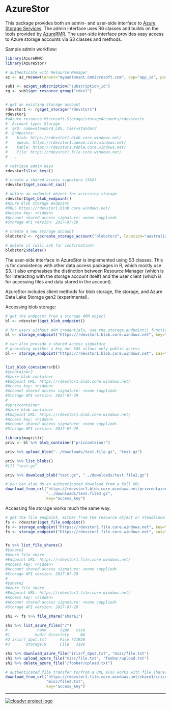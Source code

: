 # AzureStor

This package provides both an admin- and user-side interface to [Azure Storage Services](https://docs.microsoft.com/en-us/rest/api/storageservices/). The admin interface uses R6 classes and builds on the tools provided by [AzureRMR](https://github.com/hong-revo/AzureRMR). The user-side interface provides easy access to Azure storage accounts via S3 classes and methods.

Sample admin workflow:

```r
library(AzureRMR)
library(AzureStor)

# authenticate with Resource Manager
az <- az_rm$new(tenant="myaadtenant.onmicrosoft.com", app="app_id", password="password")

sub1 <- az$get_subscription("subscription_id")
rg <- sub1$get_resource_group("rdev1")


# get an existing storage account
rdevstor1 <- rg$get_storage("rdevstor1")
rdevstor1
#<Azure resource Microsoft.Storage/storageAccounts/rdevstor1>
#  Account type: Storage 
#  SKU: name=Standard_LRS, tier=Standard 
#  Endpoints:
#    blob: https://rdevstor1.blob.core.windows.net/
#    queue: https://rdevstor1.queue.core.windows.net/
#    table: https://rdevstor1.table.core.windows.net/
#    file: https://rdevstor1.file.core.windows.net/ 
# ...

# retrieve admin keys
rdevstor1$list_keys()

# create a shared access signature (SAS)
rdevstor1$get_account_sas()

# obtain an endpoint object for accessing storage
rdevstor1$get_blob_endpoint()
#Azure blob storage endpoint
#URL: https://rdevstor1.blob.core.windows.net/
#Access key: <hidden>
#Account shared access signature: <none supplied>
#Storage API version: 2017-07-29

# create a new storage account
blobstor2 <- rg$create_storage_account("blobstor2", location="australiaeast", kind="BlobStorage")

# delete it (will ask for confirmation)
blobstor2$delete()
```


The user-side interface in AzureStor is implemented using S3 classes. This is for consistency with other data access packages in R, which mostly use S3. It also emphasises the distinction between Resource Manager (which is for interacting with the storage account itself) and the user client (which is for accessing files and data stored in the account).

AzureStor includes client methods for blob storage, file storage, and Azure Data Lake Storage gen2 (experimental).

Accessing blob storage:

```r
# get the endpoint from a storage ARM object
bl <- rdevstor1$get_blob_endpoint()

# for users without ARM credentials, use the storage_endpoint() function and provide a key
bl <- storage_endpoint("https://rdevstor1.blob.core.windows.net", key="access_key")

# can also provide a shared access signature
# providing neither a key nor SAS allows only public access
bl <- storage_endpoint("https://rdevstor1.blob.core.windows.net", sas="my_sas")


list_blob_containers(bl)
#$container2
#Azure blob container
#Endpoint URL: https://rdevstor1.blob.core.windows.net/
#Access key: <hidden>
#Account shared access signature: <none supplied>
#Storage API version: 2017-07-29
#
#$privcontainer
#Azure blob container
#Endpoint URL: https://rdevstor1.blob.core.windows.net/
#Access key: <hidden>
#Account shared access signature: <none supplied>
#Storage API version: 2017-07-29

library(magrittr)
priv <- bl %>% blob_container("privcontainer")

priv %>% upload_blob("../downloads/test.file.gz", "test.gz")

priv %>% list_blobs()
#[1] "test.gz"

priv %>% download_blob("test.gz", "../downloads/test.file2.gz")

# you can also do an authenticated download from a full URL
download_from_url("https://rdevstor1.blob.core.windows.net/privcontainer/test.gz",
                  "../downloads/test.file3.gz",
                  key="access_key")
```

Accessing file storage works much the same way:

```r
# get the file endpoint, either from the resource object or standalone
fs <- rdevstor1$get_file_endpoint()
fs <- storage_endpoint("https://rdevstor1.file.core.windows.net", key="acces_key")
fs <- storage_endpoint("https://rdevstor1.file.core.windows.net", sas="my_sas")


fs %>% list_file_shares()
#$share1
#Azure file share
#Endpoint URL: https://rdevstor1.file.core.windows.net/
#Access key: <hidden>
#Account shared access signature: <none supplied>
#Storage API version: 2017-07-29
#
#$share2
#Azure file share
#Endpoint URL: https://rdevstor1.file.core.windows.net/
#Access key: <hidden>
#Account shared access signature: <none supplied>
#Storage API version: 2017-07-29

sh1 <- fs %>% file_share("share1")

sh1 %>% list_azure_files("/")
#             name      type   size
#1           mydir Directory     NA
#2 irisrf_dput.txt      File 731930
#3       storage.R      File   3189

sh1 %>% download_azure_file("irisrf_dput.txt", "misc/file.txt")
sh1 %>% upload_azure_file("misc/file.txt", "foobar/upload.txt")
sh1 %>% delete_azure_file("/foobar/upload.txt")

# authenticated file transfer to/from a URL also works with file shares
download_from_url("https://rdevstor1.file.core.windows.net/share1/irisrf_dput.txt",
                  "misc/file2.txt",
                  key="access_key")
```

---
[![cloudyr project logo](https://i.imgur.com/JHS98Y7.png)](https://github.com/cloudyr)
